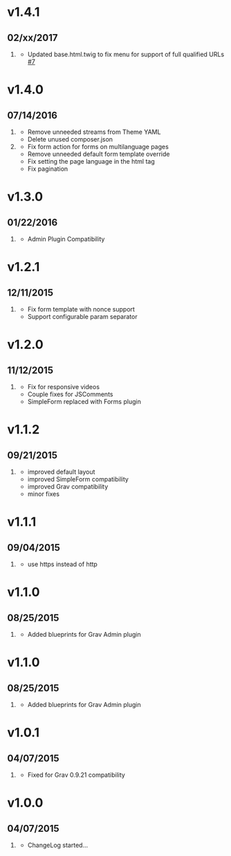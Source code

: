 # v1.4.1
## 02/xx/2017

1. [](#improved)
    * Updated base.html.twig to fix menu for support of full qualified URLs [#7](https://github.com/getgrav/grav-theme-soraarticle/pull/7)

# v1.4.0
## 07/14/2016

1. [](#improved)
    * Remove unneeded streams from Theme YAML
    * Delete unused composer.json
1. [](#bugfix)
    * Fix form action for forms on multilanguage pages
    * Remove unneeded default form template override
    * Fix setting the page language in the html tag
    * Fix pagination

# v1.3.0
## 01/22/2016

1. [](#bugfix)
    * Admin Plugin Compatibility

# v1.2.1
## 12/11/2015

1. [](#bugfix)
    * Fix form template with nonce support
    * Support configurable param separator


# v1.2.0
## 11/12/2015

1. [](#new)
    * Fix for responsive videos
    * Couple fixes for JSComments
    * SimpleForm replaced with Forms plugin

# v1.1.2
## 09/21/2015

1. [](#improved)
    * improved default layout
    * improved SimpleForm compatibility
    * improved Grav compatibility
    * minor fixes

# v1.1.1
## 09/04/2015

1. [](#improved)
    * use https instead of http

# v1.1.0
## 08/25/2015

1. [](#improved)
    * Added blueprints for Grav Admin plugin

# v1.1.0
## 08/25/2015

1. [](#improved)
    * Added blueprints for Grav Admin plugin

# v1.0.1
## 04/07/2015

1. [](#bugfix)
    * Fixed for Grav 0.9.21 compatibility

# v1.0.0
## 04/07/2015

1. [](#new)
    * ChangeLog started...
